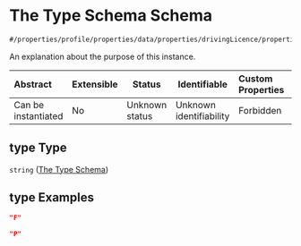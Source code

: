 # The Type Schema Schema

```txt
#/properties/profile/properties/data/properties/drivingLicence/properties/entitlements/items/properties/type#/properties/profile/properties/data/properties/drivingLicence/properties/entitlements/items/properties/type
```

An explanation about the purpose of this instance.


| Abstract            | Extensible | Status         | Identifiable            | Custom Properties | Additional Properties | Access Restrictions | Defined In                                                                                       |
| :------------------ | ---------- | -------------- | ----------------------- | :---------------- | --------------------- | ------------------- | ------------------------------------------------------------------------------------------------ |
| Can be instantiated | No         | Unknown status | Unknown identifiability | Forbidden         | Allowed               | none                | [policy_transaction.schema.json\*](../out/policy_transaction.schema.json "open original schema") |

## type Type

`string` ([The Type Schema](policy_transaction-properties-the-profile-schema-properties-the-data-schema-properties-the-drivinglicence-schema-properties-entitlements-entitlements-properties-the-type-schema.md))

## type Examples

```json
"F"
```

```json
"P"
```
